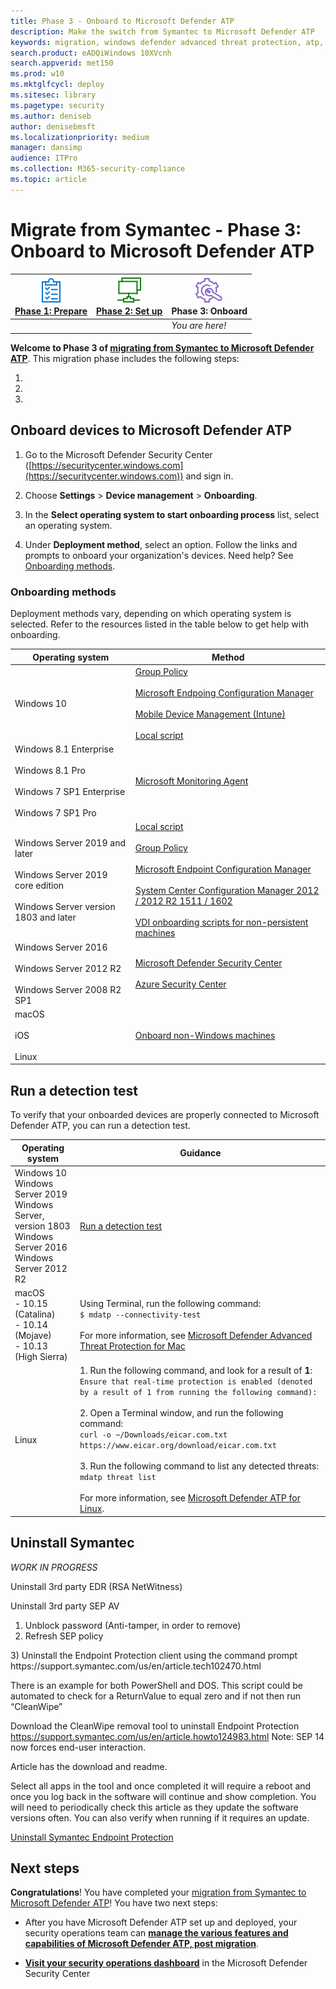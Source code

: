```yaml
---
title: Phase 3 - Onboard to Microsoft Defender ATP
description: Make the switch from Symantec to Microsoft Defender ATP
keywords: migration, windows defender advanced threat protection, atp, edr
search.product: eADQiWindows 10XVcnh
search.appverid: met150
ms.prod: w10
ms.mktglfcycl: deploy
ms.sitesec: library
ms.pagetype: security
ms.author: deniseb
author: denisebmsft
ms.localizationpriority: medium
manager: dansimp
audience: ITPro
ms.collection: M365-security-compliance 
ms.topic: article
---
```


# Migrate from Symantec - Phase 3: Onboard to Microsoft Defender ATP


|[![Phase 1: Prepare](images/prepare.png)](symantec-to-microsoft-defender-atp-prepare.md)<br/>[Phase 1: Prepare](symantec-to-microsoft-defender-atp-prepare.md) |[![Phase 2: Set up](images/setup.png)](symantec-to-microsoft-defender-atp-setup.md)<br/>[Phase 2: Set up](symantec-to-microsoft-defender-atp-setup.md) |![Phase 3: Onboard](images/onboard.png)<br/>Phase 3: Onboard |
|--|--|--|
|| |*You are here!* |


**Welcome to Phase 3 of [migrating from Symantec to Microsoft Defender ATP](symantec-to-microsoft-defender-atp-migration.md#the-migration-process)**. This migration phase includes the following steps:

1. 
2. 
3.  

## Onboard devices to Microsoft Defender ATP

1. Go to the Microsoft Defender Security Center ([https://securitycenter.windows.com](https://securitycenter.windows.com)) and sign in.

2. Choose **Settings** > **Device management** > **Onboarding**. 

3. In the **Select operating system to start onboarding process** list, select an operating system. 

4. Under **Deployment method**, select an option. Follow the links and prompts to onboard your organization's devices. Need help? See [Onboarding methods](#onboarding-methods).

### Onboarding methods
 
Deployment methods vary, depending on which operating system is selected. Refer to the resources listed in the table below to get help with onboarding.

|Operating system  |Method  |
|---------|---------|
|Windows 10     |[Group Policy](https://docs.microsoft.com/windows/security/threat-protection/microsoft-defender-atp/configure-endpoints-gp)<br/><br/>[Microsoft Endpoing Configuration Manager](https://docs.microsoft.com/windows/security/threat-protection/microsoft-defender-atp/configure-endpoints-sccm)<br/><br/>[Mobile Device Management (Intune)](https://docs.microsoft.com/windows/security/threat-protection/microsoft-defender-atp/configure-endpoints-mdm)<br/><br/>[Local script](https://docs.microsoft.com/windows/security/threat-protection/microsoft-defender-atp/configure-endpoints-script)         |
|Windows 8.1 Enterprise <br/><br/>Windows 8.1 Pro <br/><br/>Windows 7 SP1 Enterprise <br/><br/>Windows 7 SP1 Pro     | [Microsoft Monitoring Agent](https://docs.microsoft.com/windows/security/threat-protection/microsoft-defender-atp/onboard-downlevel#install-and-configure-microsoft-monitoring-agent-mma-to-report-sensor-data-to-microsoft-defender-atp)        |
|Windows Server 2019 and later <br/><br/>Windows Server 2019 core edition <br/><br/>Windows Server version 1803 and later |[Local script](https://docs.microsoft.com/windows/security/threat-protection/microsoft-defender-atp/configure-endpoints-script) <br/><br/>[Group Policy](https://docs.microsoft.com/windows/security/threat-protection/microsoft-defender-atp/configure-endpoints-gp) <br/><br/>[Microsoft Endpoint Configuration Manager](https://docs.microsoft.com/windows/security/threat-protection/microsoft-defender-atp/configure-endpoints-sccm) <br/><br/>[System Center Configuration Manager 2012 / 2012 R2 1511 / 1602](https://docs.microsoft.com/windows/security/threat-protection/microsoft-defender-atp/configure-endpoints-sccm#onboard-windows-10-machines-using-earlier-versions-of-system-center-configuration-manager) <br/><br/>[VDI onboarding scripts for non-persistent machines](https://docs.microsoft.com/windows/security/threat-protection/microsoft-defender-atp/configure-endpoints-vdi)   |
|Windows Server 2016 <br/><br/>Windows Server 2012 R2 <br/><br/>Windows Server 2008 R2 SP1  |[Microsoft Defender Security Center](https://docs.microsoft.com/windows/security/threat-protection/microsoft-defender-atp/configure-server-endpoints#option-1-onboard-servers-through-microsoft-defender-security-center)<br/><br/>[Azure Security Center](https://docs.microsoft.com/azure/security-center/security-center-wdatp) |
|macOS<br/><br/>iOS<br/><br/>Linux |[Onboard non-Windows machines](https://docs.microsoft.com/windows/security/threat-protection/microsoft-defender-atp/configure-endpoints-non-windows)  |

## Run a detection test

To verify that your onboarded devices are properly connected to Microsoft Defender ATP, you can run a detection test.


|Operating system  |Guidance  |
|---------|---------|
|Windows 10 <br/>Windows Server 2019 <br/>Windows Server, version 1803 <br/>Windows Server 2016 <br/>Windows Server 2012 R2     |[Run a detection test](https://docs.microsoft.com/windows/security/threat-protection/microsoft-defender-atp/run-detection-test)         |
|macOS<br/>- 10.15 (Catalina)<br/>- 10.14 (Mojave)<br/>- 10.13 (High Sierra)     |Using Terminal, run the following command: <br/>`$ mdatp --connectivity-test` <br/><br/>For more information, see [Microsoft Defender Advanced Threat Protection for Mac](https://docs.microsoft.com/windows/security/threat-protection/microsoft-defender-atp/microsoft-defender-atp-mac)        |
|Linux |1. Run the following command, and look for a result of **1**: <br/>`Ensure that real-time protection is enabled (denoted by a result of 1 from running the following command):` <br/><br/>2. Open a Terminal window, and run the following command: <br/>`curl -o ~/Downloads/eicar.com.txt https://www.eicar.org/download/eicar.com.txt` <br/><br/>3. Run the following command to list any detected threats: <br/>`mdatp threat list` <br/><br/>For more information, see [Microsoft Defender ATP for Linux](https://docs.microsoft.com/windows/security/threat-protection/microsoft-defender-atp/microsoft-defender-atp-linux). |


## Uninstall Symantec

*WORK IN PROGRESS*

Uninstall 3rd party EDR (RSA NetWitness)

Uninstall 3rd party SEP AV
1)	Unblock password (Anti-tamper, in order to remove)
2)	Refresh SEP policy 
<Add the command here.>
3)	Uninstall the Endpoint Protection client using the command prompt
https://support.symantec.com/us/en/article.tech102470.html

There is an example for both PowerShell and DOS.  This script could be automated to check for a ReturnValue to equal zero and if not then run “CleanWipe”

Download the CleanWipe removal tool to uninstall Endpoint Protection
https://support.symantec.com/us/en/article.howto124983.html
Note:  SEP 14 now forces end-user interaction.

Article has the download and readme.
 
Select all apps in the tool and once completed it will require a reboot and once you log back in the software will continue and show completion.  You will need to periodically check this article as they update the software versions often.  You can also verify when running if it requires an update.

[Uninstall Symantec Endpoint Protection](https://knowledge.broadcom.com/external/article/156148/uninstall-symantec-endpoint-protection.html)


## Next steps

**Congratulations**! You have completed your [migration from Symantec to Microsoft Defender ATP](symantec-to-microsoft-defender-atp-migration.md#planning-for-migration-the-process-at-a-high-level)! You have two next steps:

- After you have Microsoft Defender ATP set up and deployed, your security operations team can **[manage the various features and capabilities of Microsoft Defender ATP, post migration](microsoft-defender-atp-post-migration-management.md)**.

- **[Visit your security operations dashboard](https://docs.microsoft.com/windows/security/threat-protection/microsoft-defender-atp/security-operations-dashboard)** in the Microsoft Defender Security Center 